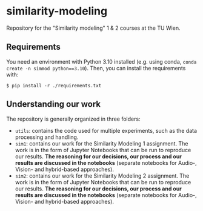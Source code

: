 # similarity-modeling
Repository for the "Similarity modeling" 1 &amp; 2 courses at the TU Wien.


## Requirements
You need an environment with Python 3.10 installed (e.g. using conda, `conda create -n simmod python==3.10`). Then, you can install the requirements with:
```
$ pip install -r ./requirements.txt
```

## Understanding our work
The repository is generally organized in three folders:
- `utils`: contains the code used for multiple experiments, such as the data processing and handling. 
- `sim1`: contains our work for the Similarity Modeling 1 assignment. The work is in the form of Jupyter Notebooks that can be run to reproduce our results. **The reasoning for our decisions, our process and our results are discussed in the notebooks** (separate notebooks for Audio-, Vision- and hybrid-based approaches).
- `sim2`: contains our work for the Similarity Modeling 2 assignment. The work is in the form of Jupyter Notebooks that can be run to reproduce our results. **The reasoning for our decisions, our process and our results are discussed in the notebooks** (separate notebooks for Audio-, Vision- and hybrid-based approaches). 
